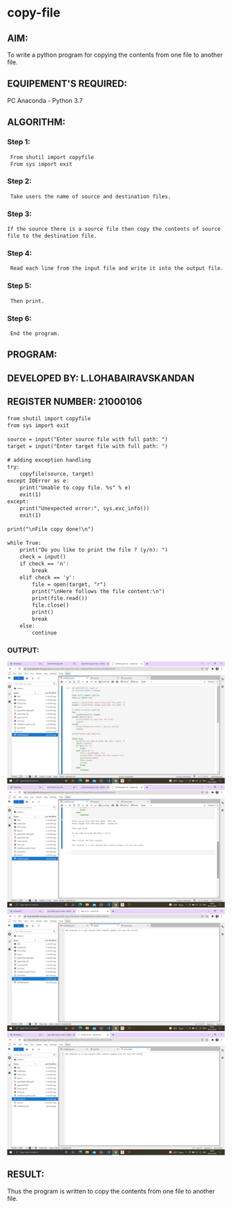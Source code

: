 # copy-file
## AIM:
To write a python program for copying the contents from one file to another file.
## EQUIPEMENT'S REQUIRED: 
PC
Anaconda - Python 3.7
## ALGORITHM: 
### Step 1:
     From shutil import copyfile
     From sys import exit
### Step 2: 
     Take users the name of source and destination files.
 ### Step 3: 
    If the source there is a source file then copy the contents of source file to the destination file.
### Step 4:  
     Read each line from the input file and write it into the output file.
### Step 5: 
     Then print.
### Step 6: 
     End the program.
## PROGRAM:
## DEVELOPED BY: L.LOHABAIRAVSKANDAN
## REGISTER NUMBER: 21000106
~~~
from shutil import copyfile
from sys import exit

source = input("Enter source file with full path: ")
target = input("Enter target file with full path: ")

# adding exception handling
try:
    copyfile(source, target)
except IOError as e:
    print("Unable to copy file. %s" % e)
    exit(1)
except:
    print("Unexpected error:", sys.exc_info())
    exit(1)

print("\nFile copy done!\n")

while True:
    print("Do you like to print the file ? (y/n): ")
    check = input()
    if check == 'n':
        break
    elif check == 'y':
        file = open(target, "r")
        print("\nHere follows the file content:\n")
        print(file.read())
        file.close()
        print()
        break
    else:
        continue
~~~
### OUTPUT:
![OUTPUT](output1.jpeg)
![output](output2.jpeg)
![output](output3.jpeg)
![output](output4.jpeg)

## RESULT:
Thus the program is written to copy the contents from one file to another file.
